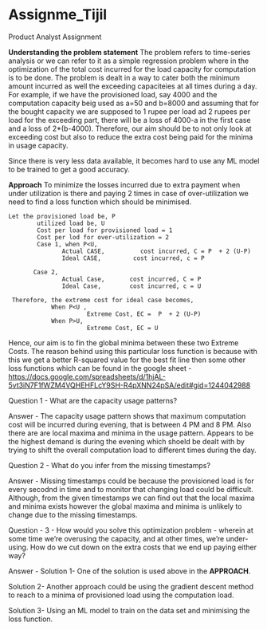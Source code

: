# Assignme_Tijil
Product Analyst Assignment

**Understanding the problem statement**
The problem refers to time-series analysis or we can refer to it as a simple regression problem where in the optimization of the total cost incurred for the load capacity for computation is to be done. The problem is dealt in a way to cater both the minimum amount incurred as well the exceeding capaciteies at all times during a day. For example, if we have the provisioned load, say 4000 and the computation capacity beig used as a=50 and b=8000 and assuming that for the bought capacity we are supposed to 1 rupee per load ad 2 rupees per load for the exceeding part, there will be a loss of 4000-a in the first case and a loss of 2*(b-4000). Therefore, our aim should be to not only look at exceeding cost but also to reduce the extra cost being paid for the minima in usage capacity. 

Since there is very less data available, it becomes hard to use any ML model to be trained to get a good accuracy. 


**Approach**
To minimize the losses incurred due to extra payment when under utilization is there and paying 2 times in case of over-utilization we need to find a loss function which should be minimised. 
```
Let the provisioned load be, P
        utilized load be, U
        Cost per load for provisioned load = 1
        Cost per lod for over-utilization = 2
        Case 1, when P<U, 
               Actual CASE,          cost incurred, C = P  + 2 (U-P)
               Ideal CASE,         cost incurred, c = P
       
       Case 2, 
               Actual Case,       cost incurred, C = P
               Ideal Case,        cost incurred, c = U
               
 Therefore, the extreme cost for ideal case becomes, 
            When P<U ,
                      Extreme Cost, EC =  P  + 2 (U-P)
            When P>U, 
                      Extreme Cost, EC = U
  ```
                      
 Hence, our aim is to fin the global minima between these two Extreme Costs.
 The reason behind using this particular loss function is because with this we get a better R-squared value for the best fit line then some other loss functions which can be found in the google sheet - https://docs.google.com/spreadsheets/d/1hjAL-5vt3iN7F1fWZM4VQHEHFLcY9SH-R4pXNN24pSA/edit#gid=1244042988
 
 Question 1 - What are the capacity usage patterns?
 
 Answer -     The capacity usage pattern shows that maximum computation cost will be incurred during evening, that is between 4 PM and 8 PM. Also there are are local maxima                 and minima in the usage pattern. Appears to be the highest demand is during the evening which shoeld be dealt with by trying to shift the overall computation 
              load to different times during the day. 
              
Question 2 - What do you infer from the missing timestamps?

Answer -     Missing timestamps could be because the provisioned load is for every secodnd in time and to monitor that changing load could be difficult. 
             Although, from the given timestamps we can find out that the local maxima and minima exists however the global maxima and minima is unlikely to change due to the              missing timestamps.

Question - 3 - How would you solve this optimization problem - wherein at some time we’re overusing the capacity, and at other times, we’re under-using. How do we cut down on                the extra costs that we end up paying either way?

Answer -       Solution 1- One of the solution is used above in the **APPROACH**. 

  Solution 2- Another approach could be using the gradient descent method to reach to a minima of provisioned load using the computation load.
               
  Solution 3- Using an ML model to train on the data set and minimising the loss function.
              
